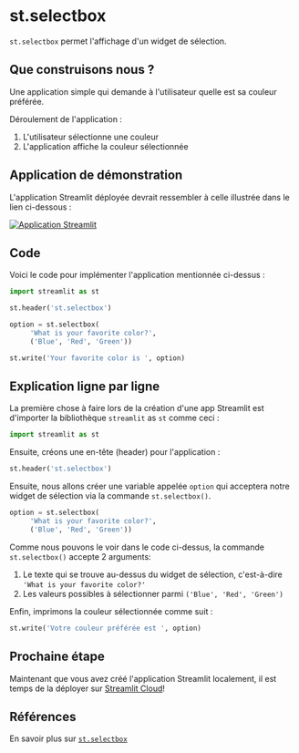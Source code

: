 # st.selectbox

`st.selectbox` permet l'affichage d'un widget de sélection.

## Que construisons nous ?

Une application simple qui demande à l'utilisateur quelle est sa couleur préférée.

Déroulement de l'application :
1. L'utilisateur sélectionne une couleur
2. L'application affiche la couleur sélectionnée

## Application de démonstration
L'application Streamlit déployée devrait ressembler à celle illustrée dans le lien ci-dessous :

[![Application Streamlit](https://static.streamlit.io/badges/streamlit_badge_black_white.svg)](https://share.streamlit.io/dataprofessor/st.selectbox/)

## Code
Voici le code pour implémenter l'application mentionnée ci-dessus :

```python
import streamlit as st

st.header('st.selectbox')

option = st.selectbox(
     'What is your favorite color?',
     ('Blue', 'Red', 'Green'))

st.write('Your favorite color is ', option)
```

## Explication ligne par ligne
La première chose à faire lors de la création d'une app Streamlit est d'importer la bibliothèque `streamlit` as `st` comme ceci :
```python
import streamlit as st
```

Ensuite, créons une en-tête (header) pour l'application :
```python
st.header('st.selectbox')
```

Ensuite, nous allons créer une variable appelée `option` qui acceptera notre widget de sélection via la commande `st.selectbox()`.

```python
option = st.selectbox(
     'What is your favorite color?',
     ('Blue', 'Red', 'Green'))
```

Comme nous pouvons le voir dans le code ci-dessus, la commande `st.selectbox()` accepte 2 arguments:
1. Le texte qui se trouve au-dessus du widget de sélection, c'est-à-dire `'What is your favorite color?'`
2. Les valeurs possibles à sélectionner parmi `('Blue', 'Red', 'Green')`

Enfin, imprimons la couleur sélectionnée comme suit :
```python
st.write('Votre couleur préférée est ', option)
```

## Prochaine étape
Maintenant que vous avez créé l'application Streamlit localement, il est temps de la déployer sur [Streamlit Cloud](https://streamlit.io/cloud)!

## Références
En savoir plus sur [`st.selectbox`](https://docs.streamlit.io/library/api-reference/widgets/st.selectbox)